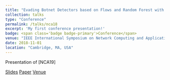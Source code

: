 ```yaml
---
title: "Evading Botnet Detectors based on Flows and Random Forest with Adversarial Samples"
collection: talks
type: "Conference"
permalink: /talks/nca18
excerpt: 'My first conference presentation!'
badge: <span class='badge badge-primary'>Conference</span> 
venue: "IEEE International Symposium on Network Computing and Applications"
date: 2018-11-01
location: "Cambridge, MA, USA"
---
```

 
Presentation of [NCA19]

<a class="btn btn-outline-primary my-1 mr-1 btn-sm" href="https://gioapru.github.io/files/papers/nca18/nca18_slides.pdf" target="_blank" rel="noopener">Slides</a>
<a class="btn btn-outline-primary my-1 mr-1 btn-sm" href="https://gioapru.github.io/publications/nca18" target="_blank" rel="noopener">Paper</a>
<a class="btn btn-outline-primary my-1 mr-1 btn-sm" href="https://www.nca-ieee.org/2018/conference_program.html" target="_blank" rel="noopener">Venue</a>